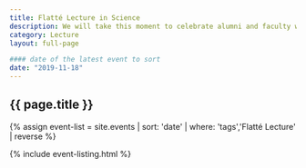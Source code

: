 ```yaml
---
title: Flatté Lecture in Science
description: We will take this moment to celebrate alumni and faculty who exemplify the best of UC Santa Cruz.
category: Lecture
layout: full-page

#### date of the latest event to sort
date: "2019-11-18"
---
```

<section id="main-content">
<div class="grid-container large">
<section class="heading">
<h2 class="underline">{{ page.title }}</h2>
</section>

<div class="events-card-list fade-out-siblings">
{% assign event-list = site.events | sort: 'date' | where: 'tags','Flatté Lecture' | reverse %}

{% include event-listing.html %}
